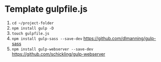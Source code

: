 # Template gulpfile.js

1. `cd ~/project-folder`
2. `npm install gulp -D`
3. `touch gulpfile.js`
4. `npm install gulp-sass --save-dev` https://github.com/dlmanning/gulp-sass
5. `npm install gulp-webserver --save-dev` https://github.com/schickling/gulp-webserver
